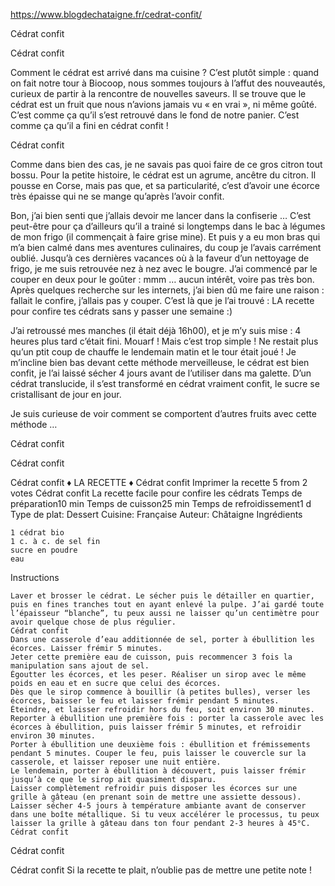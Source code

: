 
https://www.blogdechataigne.fr/cedrat-confit/

Cédrat confit

Cédrat confit

Comment le cédrat est arrivé dans ma cuisine ? C’est plutôt simple : quand on fait notre tour à Biocoop, nous sommes toujours à l’affut des nouveautés, curieux de partir à la rencontre de nouvelles saveurs. Il se trouve que le cédrat est un fruit que nous n’avions jamais vu « en vrai », ni même goûté. C’est comme ça qu’il s’est retrouvé dans le fond de notre panier. C’est comme ça qu’il a fini en cédrat confit !

Cédrat confit

Comme dans bien des cas, je ne savais pas quoi faire de ce gros citron tout bossu. Pour la petite histoire, le cédrat est un agrume, ancêtre du citron. Il pousse en Corse, mais pas que, et sa particularité, c’est d’avoir une écorce très épaisse qui ne se mange qu’après l’avoir confit.

Bon, j’ai bien senti que j’allais devoir me lancer dans la confiserie … C’est peut-être pour ça d’ailleurs qu’il a trainé si longtemps dans le bac à légumes de mon frigo (il commençait à faire grise mine). Et puis y a eu mon bras qui m’a bien calmé dans mes aventures culinaires, du coup je l’avais carrément oublié. Jusqu’à ces dernières vacances où à la faveur d’un nettoyage de frigo, je me suis retrouvée nez à nez avec le bougre. J’ai commencé par le couper en deux pour le goûter : mmm … aucun intérêt, voire pas très bon. Après quelques recherche sur les internets, j’ai bien dû me faire une raison : fallait le confire, j’allais pas y couper. C’est là que je l’ai trouvé : LA recette pour confire tes cédrats sans y passer une semaine :)

J’ai retroussé mes manches (il était déjà 16h00), et je m’y suis mise : 4 heures plus tard c’était fini. Mouarf ! Mais c’est trop simple ! Ne restait plus qu’un ptit coup de chauffe le lendemain matin et le tour était joué ! Je m’incline bien bas devant cette méthode merveilleuse, le cédrat est bien confit, je l’ai laissé sécher 4 jours avant de l’utiliser dans ma galette. D’un cédrat translucide, il s’est transformé en cédrat vraiment confit, le sucre se cristallisant de jour en jour.

Je suis curieuse de voir comment se comportent d’autres fruits avec cette méthode …

Cédrat confit

Cédrat confit

Cédrat confit
♦ LA RECETTE ♦
Cédrat confit
Imprimer la recette
5 from 2 votes
Cédrat confit
La recette facile pour confire les cédrats
Temps de préparation10 min
Temps de cuisson25 min
Temps de refroidissement1 d
Type de plat: Dessert
Cuisine: Française
Auteur: Châtaigne
Ingrédients

    1 cédrat bio
    1 c. à c. de sel fin
    sucre en poudre
    eau

Instructions

    Laver et brosser le cédrat. Le sécher puis le détailler en quartier, puis en fines tranches tout en ayant enlevé la pulpe. J’ai gardé toute l’épaisseur “blanche”, tu peux aussi ne laisser qu’un centimètre pour avoir quelque chose de plus régulier.
    Cédrat confit
    Dans une casserole d’eau additionnée de sel, porter à ébullition les écorces. Laisser frémir 5 minutes.
    Jeter cette première eau de cuisson, puis recommencer 3 fois la manipulation sans ajout de sel.
    Égoutter les écorces, et les peser. Réaliser un sirop avec le même poids en eau et en sucre que celui des écorces.
    Dès que le sirop commence à bouillir (à petites bulles), verser les écorces, baisser le feu et laisser frémir pendant 5 minutes.
    Éteindre, et laisser refroidir hors du feu, soit environ 30 minutes.
    Reporter à ébullition une première fois : porter la casserole avec les écorces à ébullition, puis laisser frémir 5 minutes, et refroidir environ 30 minutes.
    Porter à ébullition une deuxième fois : ébullition et frémissements pendant 5 minutes. Couper le feu, puis laisser le couvercle sur la casserole, et laisser reposer une nuit entière.
    Le lendemain, porter à ébullition à découvert, puis laisser frémir jusqu’à ce que le sirop ait quasiment disparu.
    Laisser complètement refroidir puis disposer les écorces sur une grille à gâteau (en prenant soin de mettre une assiette dessous).
    Laisser sécher 4-5 jours à température ambiante avant de conserver dans une boîte métallique. Si tu veux accélérer le processus, tu peux laisser la grille à gâteau dans ton four pendant 2-3 heures à 45°C.
    Cédrat confit

Cédrat confit

Cédrat confit
Si la recette te plait, n’oublie pas de mettre une petite note !

